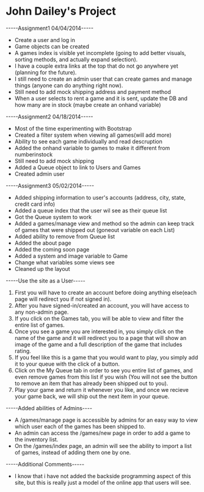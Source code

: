# John Dailey's Project

-----Assignment1 04/04/2014-----
- Create a user and log in
- Game objects can be created
- A games index is visible yet incomplete (going to add better visuals, sorting methods, and actually expand selection).
- I have a couple extra links at the top that do not go anywhere yet (planning for the future).
- I still need to create an admin user that can create games and manage things (anyone can do anything right now).
- Still need to add mock shipping address and payment method
- When a user selects to rent a game and it is sent, update the DB and how many are in stock (maybe create an onhand variable)

-----Assignment2 04/18/2014-----
- Most of the time experimenting with Bootstrap
- Created a filter system when viewing all games(will add more)
- Ability to see each game individually and read descruption
- Added the onhand variable to games to make it different from numberinstock
- Still need to add mock shipping
- Added a Queue object to link to Users and Games
- Created admin user

-----Assignment3 05/02/2014-----
- Added shipping information to user's accounts (address, city, state, credit card info)
- Added a queue index that the user wil see as their queue list
- Got the Queue system to work
- Added a games/manage view and method so the admin can keep track of games that were shipped out (goneout variable on each List)
- Added ability to remove from Queue list
- Added the about page
- Added the coming soon page
- Added a system and image variable to Game
- Change what variables some views see
- Cleaned up the layout

-----Use the site as a User-----
1) First you will have to create an account before doing anything else(each page will redirect you if not signed in).
2) After you have signed-in/created an account, you will have access to any non-admin page.
3) If you click on the Games tab, you will be able to view and filter the entire list of games.
4) Once you see a game you are interested in, you simply click on the name of the game and it will redirect you to 
   a page that will show an image of the game and a full description of the game that includes rating.
5) If you feel like this is a game that you would want to play, you simply add it to your queue with the click
   of a button.
6) Click on the My Queue tab in order to see you entire list of games, and even remove games from this list if you wish
   (You will not see the button to remove an item that has already been shipped out to you).
7) Play your game and return it whenever you like, and once we recieve your game back, we will ship out the next item
   in your queue.
      
-----Added abilities of Admins----
- A /games/manage page is accessible by admins for an easy way to view which user each of the games has been shipped to.
- An admin can access the /games/new page in order to add a game to the inventory list.
- On the /games/index page, an admin will see the ability to import a list of games, instead of adding them one by one.

-----Additional Comments-----
- I know that i have not added the backside programming aspect of this site, but this is really just a model of the online app
  that users will see.